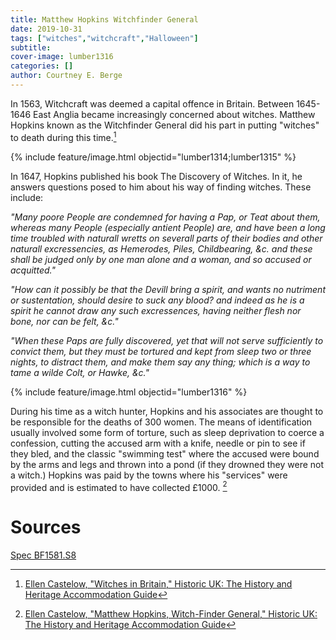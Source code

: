 ```yaml
---
title: Matthew Hopkins Witchfinder General
date: 2019-10-31
tags: ["witches","witchcraft","Halloween"]
subtitle: 
cover-image: lumber1316
categories: []
author: Courtney E. Berge
---
```


In 1563, Witchcraft was deemed a capital offence in Britain. Between 1645-1646 East Anglia became increasingly concerned about witches. Matthew Hopkins known as the Witchfinder General did his part in putting "witches" to death during this time.[^1] 

{% include feature/image.html objectid="lumber1314;lumber1315" %}

In 1647, Hopkins published his book The Discovery of Witches. In it, he answers questions posed to him about his way of finding witches. These include: 

*"Many poore People are condemned for having a Pap, or Teat about them, whereas many People (especially antient People) are, and have been a long time troubled with naturall wretts on severall parts of their bodies and other naturall excressencies, as Hemerodes, Piles, Childbearing, &c. and these shall be judged only by one man alone and a woman, and so accused or acquitted."*

*"How can it possibly be that the Devill bring a spirit, and wants no nutriment or sustentation, should desire to suck any blood? and indeed as he is a spirit he cannot draw any such excressences, having neither flesh nor bone, nor can be felt, &c."*

*"When these Paps are fully discovered, yet that will not serve sufficiently to convict them, but they must be tortured and kept from sleep two or three nights, to distract them, and make them say any thing; which is a way to tame a wilde Colt, or Hawke, &c."*

{% include feature/image.html objectid="lumber1316" %}

During his time as a witch hunter, Hopkins and his associates are thought to be responsible for the deaths of 300 women. The means of identification usually involved some form of torture, such as sleep deprivation to coerce a confession, cutting the accused arm with a knife, needle or pin to see if they bled, and the classic "swimming test" where the accused were bound by the arms and legs and thrown into a pond (if they drowned they were not a witch.) Hopkins was paid by the towns where his "services" were provided and is estimated to have collected £1000. [^2]

# Sources

[Spec BF1581.S8](https://alliance-primo.hosted.exlibrisgroup.com/permalink/f/m1uotc/CP71129303420001451)

[^1]: [Ellen Castelow, "Witches in Britain," Historic UK: The History and Heritage Accommodation Guide](https://www.historic-uk.com/CultureUK/Witches-in-Britain/)

[^2]: [Ellen Castelow, "Matthew Hopkins, Witch-Finder General," Historic UK: The History and Heritage Accommodation Guide](https://www.historic-uk.com/HistoryUK/HistoryofEngland/Matthew-Hopkins-WitchFinder-General/)